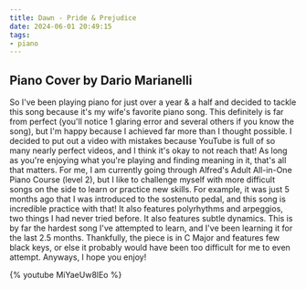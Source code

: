 ```yaml
---
title: Dawn - Pride & Prejudice
date: 2024-06-01 20:49:15
tags:
- piano
---
```


## Piano Cover by Dario Marianelli
So I've been playing piano for just over a year & a half and decided to tackle this song because it's my wife's favorite piano song. This definitely is far from perfect (you'll notice 1 glaring error and several others if you know the song), but I'm happy because I achieved far more than I thought possible. I decided to put out a video with mistakes because YouTube is full of so many nearly perfect videos, and I think it's okay to not reach that! As long as you're enjoying what you're playing and finding meaning in it, that's all that matters. For me, I am currently going through Alfred's Adult All-in-One Piano Course (level 2), but I like to challenge myself with more difficult songs on the side to learn or practice new skills. For example, it was just 5 months ago that I was introduced to the sostenuto pedal, and this song is incredible practice with that! It also features polyrhythms and arpeggios, two things I had never tried before. It also features subtle dynamics. This is by far the hardest song I've attempted to learn, and I've been learning it for the last 2.5 months. Thankfully, the piece is in C Major and features few black keys, or else it probably would have been too difficult for me to even attempt. Anyways, I hope you enjoy!

{% youtube MiYaeUw8lEo %}